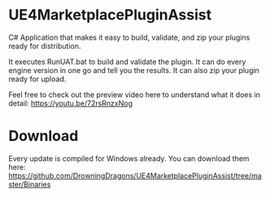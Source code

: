 # UE4MarketplacePluginAssist
C# Application that makes it easy to build, validate, and zip your plugins ready for distribution.

It executes RunUAT.bat to build and validate the plugin. It can do every engine version in one go and tell you the results. It can also zip your plugin ready for upload.

Feel free to check out the preview video here to understand what it does in detail: https://youtu.be/72rsRnzxNog

# Download
Every update is compiled for Windows already. You can download them here: https://github.com/DrowningDragons/UE4MarketplacePluginAssist/tree/master/Binaries
